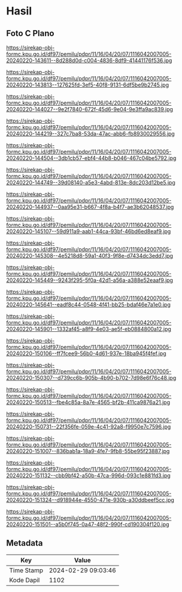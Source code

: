 # Hasil

## Foto C Plano

https://sirekap-obj-formc.kpu.go.id/df97/pemilu/pdpr/11/16/04/20/07/1116042007005-20240220-143611--8d288d0d-c004-4836-8df9-41441176f536.jpg

https://sirekap-obj-formc.kpu.go.id/df97/pemilu/pdpr/11/16/04/20/07/1116042007005-20240220-143813--127625fd-3ef5-40f8-9131-6df5be9b2745.jpg

https://sirekap-obj-formc.kpu.go.id/df97/pemilu/pdpr/11/16/04/20/07/1116042007005-20240220-144027--9e2f7840-672f-45d6-9e04-9e3ffa9ac839.jpg

https://sirekap-obj-formc.kpu.go.id/df97/pemilu/pdpr/11/16/04/20/07/1116042007005-20240220-144219--327c7ba8-53da-47ac-abb6-fb8930029556.jpg

https://sirekap-obj-formc.kpu.go.id/df97/pemilu/pdpr/11/16/04/20/07/1116042007005-20240220-144504--3db1cb57-ebf4-44b8-b046-467c04be5792.jpg

https://sirekap-obj-formc.kpu.go.id/df97/pemilu/pdpr/11/16/04/20/07/1116042007005-20240220-144749--39d08140-a5e3-4abd-813e-8dc203d12be5.jpg

https://sirekap-obj-formc.kpu.go.id/df97/pemilu/pdpr/11/16/04/20/07/1116042007005-20240220-144937--0aa95e31-b667-4f8a-b4f7-ae3b62048537.jpg

https://sirekap-obj-formc.kpu.go.id/df97/pemilu/pdpr/11/16/04/20/07/1116042007005-20240220-145107--59d911a9-aab1-44ca-93bf-46bd6ed8eaf9.jpg

https://sirekap-obj-formc.kpu.go.id/df97/pemilu/pdpr/11/16/04/20/07/1116042007005-20240220-145308--4e5218d8-59a1-40f3-9f8e-d7434dc3edd7.jpg

https://sirekap-obj-formc.kpu.go.id/df97/pemilu/pdpr/11/16/04/20/07/1116042007005-20240220-145449--9243f295-5f0a-42d1-a56a-a388e52eaaf9.jpg

https://sirekap-obj-formc.kpu.go.id/df97/pemilu/pdpr/11/16/04/20/07/1116042007005-20240220-145641--eadf8c44-0548-4f41-bb25-bdaf46e7a1e0.jpg

https://sirekap-obj-formc.kpu.go.id/df97/pemilu/pdpr/11/16/04/20/07/1116042007005-20240220-145901--1332af45-a8f9-4e03-ae5f-eb0884800a12.jpg

https://sirekap-obj-formc.kpu.go.id/df97/pemilu/pdpr/11/16/04/20/07/1116042007005-20240220-150106--ff7fcee9-56b0-4d61-937e-18ba945f4fef.jpg

https://sirekap-obj-formc.kpu.go.id/df97/pemilu/pdpr/11/16/04/20/07/1116042007005-20240220-150307--d739cc6b-905b-4b90-b702-7d98e6f76c48.jpg

https://sirekap-obj-formc.kpu.go.id/df97/pemilu/pdpr/11/16/04/20/07/1116042007005-20240220-150513--fbe4c85a-8a7e-4565-bf2b-411ca9876a21.jpg

https://sirekap-obj-formc.kpu.go.id/df97/pemilu/pdpr/11/16/04/20/07/1116042007005-20240220-150731--22f356fe-059e-4c41-92a8-f9950e7c7596.jpg

https://sirekap-obj-formc.kpu.go.id/df97/pemilu/pdpr/11/16/04/20/07/1116042007005-20240220-151007--836bab1a-18a9-4fe7-9fb8-55be95f23887.jpg

https://sirekap-obj-formc.kpu.go.id/df97/pemilu/pdpr/11/16/04/20/07/1116042007005-20240220-151132--cbb9bf42-a50b-47ca-996d-093c1e881fd3.jpg

https://sirekap-obj-formc.kpu.go.id/df97/pemilu/pdpr/11/16/04/20/07/1116042007005-20240220-151324--d918944e-4550-471e-930b-a30ddbeef5cc.jpg

https://sirekap-obj-formc.kpu.go.id/df97/pemilu/pdpr/11/16/04/20/07/1116042007005-20240220-151501--a5b0f745-0a47-48f2-990f-cd190304f120.jpg


## Metadata

| Key        | Value               |
| ---------- | ------------------- |
| Time Stamp | 2024-02-29 09:03:46 |
| Kode Dapil | 1102                |



